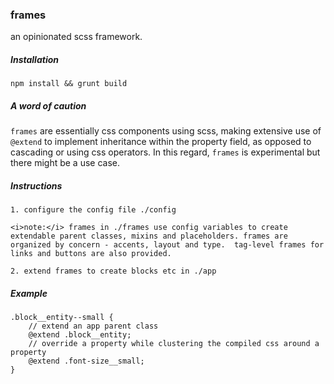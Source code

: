 ### frames 

an opinionated scss framework.

##### Installation

`npm install && grunt build`


##### A word of caution

`frames` are essentially css components using scss, making extensive use of `@extend` to implement inheritance within the property field, as opposed to cascading or using css operators.  In this regard, `frames` is experimental but there might be a use case.  

##### Instructions

```
1. configure the config file ./config

<i>note:</i> frames in ./frames use config variables to create extendable parent classes, mixins and placeholders. frames are organized by concern - accents, layout and type.  tag-level frames for links and buttons are also provided. 

2. extend frames to create blocks etc in ./app 
```

##### Example

```
.block__entity--small {
	// extend an app parent class
	@extend .block__entity;
	// override a property while clustering the compiled css around a property
	@extend .font-size__small;
}
```

